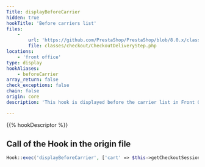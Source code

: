 ```yaml
---
Title: displayBeforeCarrier
hidden: true
hookTitle: 'Before carriers list'
files:
    -
        url: 'https://github.com/PrestaShop/PrestaShop/blob/8.0.x/classes/checkout/CheckoutDeliveryStep.php'
        file: classes/checkout/CheckoutDeliveryStep.php
locations:
    - 'front office'
type: display
hookAliases:
    - beforeCarrier
array_return: false
check_exceptions: false
chain: false
origin: core
description: 'This hook is displayed before the carrier list in Front Office'

---
```


{{% hookDescriptor %}}


## Call of the Hook in the origin file

```php
Hook::exec('displayBeforeCarrier', ['cart' => $this->getCheckoutSession()->getCart()])
```
